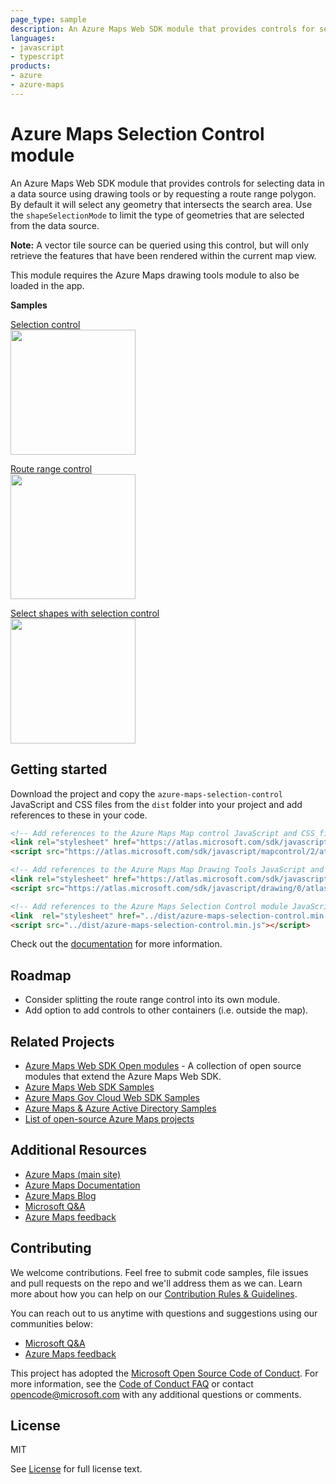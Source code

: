 ```yaml
---
page_type: sample
description: An Azure Maps Web SDK module that provides controls for selecting data in a data source using drawing tools or by requesting a route range polygon.
languages:
- javascript
- typescript
products:
- azure
- azure-maps
---
```


# Azure Maps Selection Control module

An Azure Maps Web SDK module that provides controls for selecting data in a data source using drawing tools or by requesting a route range polygon. By default it will select any geometry that intersects the search area. Use the `shapeSelectionMode` to limit the type of geometries that are selected from the data source.

**Note:** A vector tile source can be queried using this control, but will only retrieve the features that have been rendered within the current map view.

This module requires the Azure Maps drawing tools module to also be loaded in the app. 

**Samples**

[Selection control](https://samples.azuremaps.com/?search=selection&sample=selection-control)
<br/>[<img src="https://samples.azuremaps.com/controls/selection-control/screenshot.jpg" height="200px">](https://samples.azuremaps.com/?search=selection&sample=selection-control)

[Route range control](https://samples.azuremaps.com/?search=route%20range&sample=route-range-control)
<br/>[<img src="https://samples.azuremaps.com/controls/route-range-control/screenshot.jpg" height="200px">](https://samples.azuremaps.com/?search=route%20range&sample=route-range-control)

[Select shapes with selection control](https://samples.azuremaps.com/?search=selection&sample=select-shapes-with-selection-control)
<br/>[<img src="https://samples.azuremaps.com/controls/select-shapes-with-selection-control/screenshot.jpg" height="200px">](https://samples.azuremaps.com/?search=selection&sample=select-shapes-with-selection-control)


## Getting started

Download the project and copy the `azure-maps-selection-control` JavaScript and CSS files from the `dist` folder into your project and add references to these in your code. 

```HTML
<!-- Add references to the Azure Maps Map control JavaScript and CSS files. -->
<link rel="stylesheet" href="https://atlas.microsoft.com/sdk/javascript/mapcontrol/2/atlas.min.css" type="text/css" />
<script src="https://atlas.microsoft.com/sdk/javascript/mapcontrol/2/atlas.min.js"></script>

<!-- Add references to the Azure Maps Map Drawing Tools JavaScript and CSS files. -->
<link rel="stylesheet" href="https://atlas.microsoft.com/sdk/javascript/drawing/0/atlas-drawing.min.css" type="text/css" />
<script src="https://atlas.microsoft.com/sdk/javascript/drawing/0/atlas-drawing.min.js"></script>

<!-- Add references to the Azure Maps Selection Control module JavaScript and CSS files. -->
<link  rel="stylesheet" href="../dist/azure-maps-selection-control.min.css" type="text/css"/>
<script src="../dist/azure-maps-selection-control.min.js"></script>
```

Check out the [documentation](https://github.com/Azure-Samples/azure-maps-selection-control/tree/master/docs) for more information.

## Roadmap

- Consider splitting the route range control into its own module.
- Add option to add controls to other containers (i.e. outside the map).

## Related Projects

* [Azure Maps Web SDK Open modules](https://github.com/microsoft/Maps/blob/master/AzureMaps.md#open-web-sdk-modules) - A collection of open source modules that extend the Azure Maps Web SDK.
* [Azure Maps Web SDK Samples](https://github.com/Azure-Samples/AzureMapsCodeSamples)
* [Azure Maps Gov Cloud Web SDK Samples](https://github.com/Azure-Samples/AzureMapsGovCloudCodeSamples)
* [Azure Maps & Azure Active Directory Samples](https://github.com/Azure-Samples/Azure-Maps-AzureAD-Samples)
* [List of open-source Azure Maps projects](https://github.com/microsoft/Maps/blob/master/AzureMaps.md)

## Additional Resources

* [Azure Maps (main site)](https://azure.com/maps)
* [Azure Maps Documentation](https://docs.microsoft.com/azure/azure-maps/index)
* [Azure Maps Blog](https://azure.microsoft.com/blog/topics/azure-maps/)
* [Microsoft Q&A](https://docs.microsoft.com/answers/topics/azure-maps.html)
* [Azure Maps feedback](https://feedback.azure.com/forums/909172-azure-maps)

## Contributing

We welcome contributions. Feel free to submit code samples, file issues and pull requests on the repo and we'll address them as we can. 
Learn more about how you can help on our [Contribution Rules & Guidelines](https://github.com/Azure-Samples/azure-maps-selection-control/blob/main/CONTRIBUTING.md). 

You can reach out to us anytime with questions and suggestions using our communities below:
* [Microsoft Q&A](https://docs.microsoft.com/answers/topics/azure-maps.html)
* [Azure Maps feedback](https://feedback.azure.com/forums/909172-azure-maps)

This project has adopted the [Microsoft Open Source Code of Conduct](https://opensource.microsoft.com/codeofconduct/). 
For more information, see the [Code of Conduct FAQ](https://opensource.microsoft.com/codeofconduct/faq/) or 
contact [opencode@microsoft.com](mailto:opencode@microsoft.com) with any additional questions or comments.

## License

MIT
 
See [License](https://github.com/Azure-Samples/azure-maps-selection-control/blob/main/LICENSE.md) for full license text.
